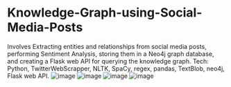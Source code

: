 # Knowledge-Graph-using-Social-Media-Posts
Involves Extracting entities and relationships from social media posts, performing Sentiment
Analysis, storing them in a Neo4j graph database, and creating a Flask web API for querying the knowledge graph. Tech:
Python, TwitterWebScrapper, NLTK, SpaCy, regex, pandas, TextBlob, neo4j, Flask web API. 
![image](https://user-images.githubusercontent.com/75542099/229712022-7c2cba72-741b-463f-aa46-6e680c24e52e.png)
![image](https://user-images.githubusercontent.com/75542099/229712115-56fe03ed-97b7-4518-ac6b-17c2cfba5f36.png)
![image](https://user-images.githubusercontent.com/75542099/229712218-ba9ed5c6-7ee2-4978-a770-8987f6da1058.png)
![image](https://user-images.githubusercontent.com/75542099/229712290-dddd6527-e29e-48e6-9c98-0f0b5cb17bc5.png)
